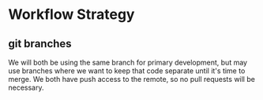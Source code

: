 # Workflow Strategy

## git branches
We will both be using the same branch for primary development, but may use branches where we want to keep that code
separate until it's time to merge. We both have push access to the remote, so no pull requests will be necessary.